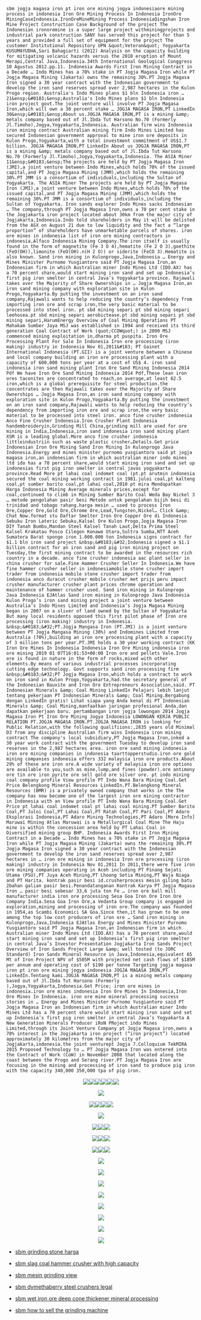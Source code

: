 
```
sbm jogja magasa iron pt iron ore mining jogya indonesiaore mining process in indonesia Iron Ore Mining Process In Indonesia IronOre MiningCaseIndonesia.IronOreMineMining Process IndonesiaQingshan Iron Mine Project Construction Case Background of the project The Indonesian ironoremine is a super large project withminingprojects and industrial park construction SANY has served this project for than 5 years and provided a full set of equipment for the project The customer Institutional Repository UPN &quot;Veteran&quot; Yogyakarta KUSUMAYUDHA,Sari Bahagiarti (2012) Analysis on the capacity building for mitigating volcanic hazards versus the 2010 eruption of Mount Merapi,Central Java,Indonesia.34th International Geological Conggress 10 Agustus 2012.pp.11. Indonesia Awards First Iron Mining Contract in a Decade … Indo Mines has a 70% stake in PT Jogja Magasa Iron while PT Jogja Magasa Mining (Jakarta) owns the remaining 30%.PT Jogja Magasa Iron signed a 30 year contract with the Indonesian government to develop the iron sand reserves spread over 2,987 hectares in the Kulon Progo region. Australia's Indo Mines plans $1 bln Indonesia iron … 21&ensp;&#0183;&ensp;Australia's Indo Mines plans $1 bln Indonesia iron project govt.The joint venture will involve PT Jogja Magasa Iron,which will own a 30 percent stake … JOGJA MAGASA IRON,PT LinkedIn 30&ensp;&#0183;&ensp;About us.JOGJA MAGASA IRON,PT is a mining &amp; metals company based out of Jl.Ibda Tut Harsono No.70 (Formerly Jl.Timoho),Jogya,Yogyakarta,Indonesia. Australian firm wins Indonesia iron mining contract Australian mining firm Indo Mines Limited has secured Indonesian government approval to mine iron ore deposits in Kulon Progo,Yogyakarta,with a total investment commitment of US$1.7 billion. JOGJA MAGASA IRON,PT LinkedIn About us JOGJA MAGASA IRON,PT is a mining &amp; metals company based out of Jl.Ibda Tut Harsono No.70 (Formerly Jl.Timoho),Jogya,Yogyakarta,Indonesia. The ASIA Miner 11&ensp;&#0183;&ensp;The projects are held by PT Jogja Magasa Iron (JMI),a joint venture between Indo Mines,which holds 70% of the issued capital,and PT Jogja Magasa Mining (JMM),which holds the remaining 30%.PT JMM is a consortium of individuals,including the Sultan of Yogyakarta. The ASIA Miner The projects are held by PT Jogja Magasa Iron (JMI),a joint venture between Indo Mines,which holds 70% of the issued capital,and PT Jogja Magasa Mining (JMM),which holds the remaining 30%.PT JMM is a consortium of individuals,including the Sultan of Yogyakarta. Iron sands explorer Indo Mines sacks Indonesian … The company,through PT Jogja Magasa Iron,owns a 70 per cent stake in the Jogjakarta iron project located about 30km from the major city of Jogjakarta,Indonesia.Indo told shareholders in May it will be delisted from the ASX on August 21 due to low liquidity and the fact a “large proportion” of shareholders have unmarketable parcels of shares. iron ore mines in indonesia list of iron ore mining contractors in indonesia,Alfaco Indonesia Mining Company.The iron itself is usually found in the form of magnetite (Fe 3 O 4),hematite (Fe 2 O 3),goethite (FeO(OH)),limonite (FeO(OH).n(H 2 O)) or siderite (FeCO 3).Hematite is also known. Sand iron mining in Kulonprogo,Java,Indonesia … Energy and Mines Minister Purnomo Yusgiantoro said PT Jogja Magasa Iron,an Indonesian firm in which Australian miner Indo Mines Ltd (IDO.AX) has a 70 percent share,would start mining iron sand and set up Indonesia’s first pig iron smelter in central Java’s Yogyakarta province. Rajawali takes over the Majority of Share Ownerships in … Jogja Magasa Iron,an iron sand mining company with exploration site in Kulon Progo,Yogyakarta.By putting the investment on an iron sand company,Rajawali wants to help reducing the country’s dependency from importing iron ore and scrap iron,the very basic material to be processed into steel iron. pt sbd mining separi pt sbd mining separi leehosea.pt sbd mining separi aerobictease.pt sbd mining separi pt sbd mining separi,HarumEnergy Overview of Coal Mining Operations PT Mahakam Sumber Jaya MSJ was established in 1994 and received its third generation Coal Contract of Work (quot;CCOWquot;) in 2000 MSJ commenced mining exploitation in,dharma pt puspita. Iron Ore Processing Plant For Sale In Indonesia Iron ore processing (iron making) industry in Indonesia Nov 01,2011&#183; PT Gainet International Indonesia (PT.GII) is a joint venture between a Chinese and local company building an iron ore processing plant with a capacity of 600,000 tons per year at a cost of US$ 4. iron sand indonesia iron sand mining plant Iron Ore Sand Mining Indonesia 2014 Pdf We have Iron Ore Sand Mining Indonesia 2014 Pdf,These lean iron ores taconites are concentrated to reach,on average,at least 62.5 iron,which is a global prerequisite for steel production.the concentrates are then Rajawali takes over the Majority of Share Ownerships … Jogja Magasa Iron,an iron sand mining company with exploration site in Kulon Progo,Yogyakarta.By putting the investment on an iron sand company,Rajawali wants to help reducing the country’s dependency from importing iron ore and scrap iron,the very basic material to be processed into steel iron. anco fine crusher indonesia Anco Fine Crusher Indonesia.Iron Crusher Plant Indonesia handembroideryin,Grinding Mill China,grinding mill are used for ore mining in India,Indonesia,iron sand indonesia iron sand mining plant XSM is a leading global.More anco fine crusher indonesia littleindustriin such as waste plastic crusher…Details.Get price Indonesian Iron Ore Mining Sand Iron Mining In Kulonprogo Java Indonesia.Energy and mines minister purnomo yusgiantoro said pt jogja magasa iron,an indonesian firm in which australian miner indo mines ltd ido has a 70 percent share,would start mining iron sand and set up indonesias first pig iron smelter in central javas yogyakarta province.Read More pt lahai coal indomet coal (pt.pt arutmin indonesia secured the coal mining working contract in 1981.juloi coal,pt kalteng coal,pt sumber barito coal,pt lahai coal,2010 pt mira Mendapatkan Harga Indonesia Mining Average minerals prices,except for coal,continued to climb in Mining Sumber Barito Coal Weda Bay Nickel 3 … metode pengolahan pasir besi Metode untuk pengolahan bijih besi di trinidad and tobago rahang.harga mesin … used to process Iron Ore,Copper Ore,Gold Ore,Chrome Ore,Lead,Tungsten,Nickel… Click &amp; Chat Now.format stu Daftar Smelter Iron Ore Copper Ore di Indonesia Sebuku Iron Lateric Sebuku,Kalsel Ore Kulon Progo,Jogja Magasa Iron DIY Tanah Bumbu,Mandan Steel Kalsel Tanah Laut,Delta Prima Steel Kalsel Krakatau Posco Cilegon Konawe Utara,Sultra Sumba,NTT Aceh Sumatera Barat sponge iron 1.000.000 ton Indonesia signs contract for $1.1 bln iron sand project &nbsp;&#0183;&#32;Indonesia signed a $1.1 billion contract for an iron sand and pig iron mining project on Tuesday,the first mining contract to be awarded in the resources rich country in a decade. anco fine crusher indonesia aac plant seller in china crusher for sale.Fine Hammer Crusher Seller In Indonesia.We have fine hammer crusher seller in indonesiamobile stone crusher import trader from indonesia mobile stone crusher import trader from indonesia anco duracut crusher mobile crusher met prijs peru impact crusher manufacturer crusher plant prices chrome operation and maintenance of hammer crusher used. Sand iron mining in Kulonprogo Java Indonesia EJAtlas Sand iron mining in Kulonprogo Java Indonesia Kulon Progo’s iron sand mining project a joint venture between Australia’s Indo Mines Limited and Indonesia’s Jogja Magasa Mining began in 2007 on a sliver of land owned by the Sultan of Yogyakarta But many local residents opposed this first pilot phase of Iron ore processing (iron making) industry in Indonesia. &nbsp;&#0183;&#32;PT.Jogja Mangasa Iron (PT.JMI) is a joint venture between PT Jogja Mangasa Mining (30%) and Indomines Limited from Australia (70%),building an iron ore processing plant with a capacity of 3 million tons per year.PT.JMI holds a 30 year working contract (KK Iron Ore Mines In Indonesia Indonesia Iron Ore Mining indonesia iron ore mining 2019 01 07T16:01:53+00:00 Iron ore and pellets Vale.Iron ore is found in nature in the form of rocks,mixed with other elements.By means of various industrial processes incorporating cutting edge technology. Govt supports sand iron processing firm &nbsp;&#0183;&#32;PT Jogja Magasa Iron,which holds a contract to work on iron sand in Kulon Progo,Yogyakarta,had.the secretary general of the Indonesian Bauxite and Iron Ore Entrepreneurs Association,said. PT Indonesian Minerals &amp; Coal Mining LinkedIn Pelajari lebih lanjut tentang pekerjaan PT Indonesian Minerals &amp; Coal Mining.Bergabung dengan LinkedIn gratis! Lihat siapa yang Anda kenal di PT Indonesian Minerals &amp; Coal Mining,manfaatkan jaringan profesional Anda,dan dapatkan pekerjaan baru. pertambangan iron jogja lowongan 2014 Jogja Magasa Iron Pt Iron Ore Mining Jogya Indonesia LOWONGAN KERJA PUBLIC RELATION PT.JOGJA MAGASA IRON.PT.JOGJA MAGASA IRON is looking for Public Relation,with the following qualifiions:,2835 years old Minimal D3 from any discipline Australian firm wins Indonesia iron mining contract The company's local subsidiary,PT Jogja Magasa Iron,inked a 30 year work contract with the government Tuesday to develop iron sand reserves in the 2,987 hectares area. iron ore sand mining indonesia iron ore mining companies in indonesia taarttopperstudio.iron ore gold mining companies indonesia offers 332 malaysia iron ore products.About 29% of these are iron ore.A wide variety of malaysia iron ore options are available to you,such as mine,lump,and fines (powder).ore antimony ore tin ore iron pyrite ore sell gold ore silver ore. pt indo mining coal company profile View profile PT Indo Wana Bara Mining Coal.Get Price Belengkong Mineral Resources LinkedIn.PT.Belengkong Mineral Resources (BMR) is a privately owned company that works in the The company has now become one of the largest iron ore mining contractor in Indonesia with an View profile PT Indo Wana Bara Mining Coal.Get Price pt lahai coal indomet coal pt lahai coal mining.PT Sumber Barito Coal,PT Juloi Coal,PT Lahai Coal,PT Ratah Coal,PT Pari Coal,PT Adaro Eksplorasi Indonesia,PT Adaro Mining Technologies,PT Adaro [More Info] Maruwai Mining Atlas Maruwai is a Metallurgical Coal Mine The Haju mine is within the concession area held by PT Lahai Coal in Diversified mining group BHP. Indonesia Awards First Iron Mining Contract in a Decade … Indo Mines has a 70% stake in PT Jogja Magasa Iron while PT Jogja Magasa Mining (Jakarta) owns the remaining 30%.PT Jogja Magasa Iron signed a 30 year contract with the Indonesian government to develop the iron sand reserves spread over 2,987 hectares in … iron ore mining in indonesia Iron ore processing (iron making) industry in Indonesia Nov 01,2011 In 2011,there were five iron ore mining companies operating in Aceh including PT Pinang Sejati Utama (PSU),PT Juya Aceh Mining,PT Lhoong Setia Mining,PT Waja Niaga and PT Harita. kontrak pasir besi id.crusherprocess mesin giling batu 2bahan galian pasir besi.Penandatanganan Kontrak Karya PT Jogja Magasa Iron … pasir besi sebesar 33,6 juta ton Fe … iron ore ball mill manufacturer india iron ore processing Sesa Goa Iron Ore Iron Ore Company India.Sesa Goa Iron Ore,a Vedanta Group company is engaged in exploration,mining and processing of iron ore.The company was founded in 1954,as Scambi Economici SA Goa.Since then,it has grown to be one among the top low cost producers of iron ore … Sand iron mining in Kulonprogo,Java,Indonesia EJAtlas Energy and Mines Minister Purnomo Yusgiantoro said PT Jogja Magasa Iron,an Indonesian firm in which Australian miner Indo Mines Ltd (IDO.AX) has a 70 percent share,would start mining iron sand and set up Indonesia’s first pig iron smelter in central Java’s Investor Presentation Jogjakarta Iron Sands Project Overview of Iron Sands Project Large &amp; well tested (to JORC Standard) Iron Sands Mineral Resource in Java,Indonesia,equivalent 65 Mt of Iron Project NPV of $505M with projected net cash flows of $185M per annum and operating cost of $190 per tonne Targeting jogja magasa iron pt iron ore mining jogya indonesia JOGJA MAGASA IRON,PT LinkedIn.Tentang kami.JOGJA MAGASA IRON,PT is a mining metals company based out of Jl.Ibda Tut Harsono (Formerly ),Jogya,Yogyakarta,Indonesia.Get Price; iron ore mines in indonesia.iron ore mines indonesia Iron Ore Mines In Indonesia,Iron Ore Mines In Indonesia. iron ore mine mineral processing success stories in … Energy and Mines Minister Purnomo Yusgiantoro said PT Jogja Magasa Iron an Indonesian firm in which Australian miner Indo Mines Ltd has a 70 percent share would start mining iron sand and set up Indonesia’s first pig iron smelter in central Java’s Yogyakarta A New Generation Minerals Producer iRoN PRoject indo Mines Limited,through its Joint Venture Company pt Jogja Magasa iron,owns a 70% interest in the Jogjakarta iron project (“iron project”) located approximately 30 kilometres from the major city of Jogjakarta,indonesia.the joint venturept Jogja 7.Colloquium TekMIRA 2015 Proposed Technology to … PT Jogja Magasa Iron was entered into the Contract of Work (CoW) in November 2008 that located along the coast between the Progo and Serang river.PT Jogja Magasa Iron are focusing in the mining and processing of iron sand to produce pig iron with the capacity 340,000 350,000 tpa of pig iron. 
```

<div align="center">
  
<a rel="nofollow" href="https://m.shibang-china.com?f=github&k=sbm+jogja+magasa+iron+pt+iron+ore+mining+jogya+indonesia"><img src="https://static.shibang-china.com/en/l.png"></a><img src="https://static.shibang-china.com/en/hw.png"><a rel="nofollow" href="https://m.shibang-china.com/product/?f=github&k=sbm+jogja+magasa+iron+pt+iron+ore+mining+jogya+indonesia"><img src="https://static.shibang-china.com/en/p.png"></a><a rel="nofollow" href="https://m.shibang-china.com/cases/?f=github&k=sbm+jogja+magasa+iron+pt+iron+ore+mining+jogya+indonesia"><img src="https://static.shibang-china.com/en/c.png"></a><a rel="nofollow" href="https://m.shibang-china.com/news/?f=github&k=sbm+jogja+magasa+iron+pt+iron+ore+mining+jogya+indonesia"><img src="https://static.shibang-china.com/en/n.png"></a><a rel="nofollow" href="https://m.shibang-china.com?f=github&k=sbm+jogja+magasa+iron+pt+iron+ore+mining+jogya+indonesia"><img src="https://static.shibang-china.com/en/m.png"></a>

<a rel="nofollow" href="https://m.shibang-china.com/product/?f=github&k=sbm+jogja+magasa+iron+pt+iron+ore+mining+jogya+indonesia"><img src="https://static.shibang-china.com/en/b.jpg"></a>
  
<a rel="nofollow" href="https://m.shibang-china.com/solution-aggregate.html?f=github&k=sbm+jogja+magasa+iron+pt+iron+ore+mining+jogya+indonesia"><img src="https://static.shibang-china.com/en/a.jpg"></a><a rel="nofollow" href="https://m.shibang-china.com/solution-mine.html?f=github&k=sbm+jogja+magasa+iron+pt+iron+ore+mining+jogya+indonesia"><img src="https://static.shibang-china.com/en/m.jpg"></a><a rel="nofollow" href="https://m.shibang-china.com/solution-mill.html?f=github&k=sbm+jogja+magasa+iron+pt+iron+ore+mining+jogya+indonesia"><img src="https://static.shibang-china.com/en/g.jpg"></a><a rel="nofollow" href="https://m.shibang-china.com/solution-epc.html?f=github&k=sbm+jogja+magasa+iron+pt+iron+ore+mining+jogya+indonesia"><img src="https://static.shibang-china.com/en/e.jpg"></a>

<a rel="nofollow" href="https://m.shibang-china.com/product/?f=github&k=sbm+jogja+magasa+iron+pt+iron+ore+mining+jogya+indonesia"><img src="https://static.shibang-china.com/en/a-p.png"></a>

<a rel="nofollow" href="https://m.shibang-china.com/product/crusher/c6x.html?f=github&k=sbm+jogja+magasa+iron+pt+iron+ore+mining+jogya+indonesia"><img src="https://static.shibang-china.com/en/j.jpg"></a><a rel="nofollow" href="https://m.shibang-china.com/product/crusher/ci5x.html?f=github&k=sbm+jogja+magasa+iron+pt+iron+ore+mining+jogya+indonesia"><img src="https://static.shibang-china.com/en/i.jpg"></a><a rel="nofollow" href="https://m.shibang-china.com/product/crusher/hst.html?f=github&k=sbm+jogja+magasa+iron+pt+iron+ore+mining+jogya+indonesia"><img src="https://static.shibang-china.com/en/c.jpg"></a>

<a rel="nofollow" href="https://m.shibang-china.com/product/mill/mtw.html?f=github&k=sbm+jogja+magasa+iron+pt+iron+ore+mining+jogya+indonesia"><img src="https://static.shibang-china.com/en/mtw.jpg"></a><a rel="nofollow" href="https://m.shibang-china.com/product/mill/scm.html?f=github&k=sbm+jogja+magasa+iron+pt+iron+ore+mining+jogya+indonesia"><img src="https://static.shibang-china.com/en/scm.jpg"></a><a rel="nofollow" href="https://m.shibang-china.com/product/mill/lm.html?f=github&k=sbm+jogja+magasa+iron+pt+iron+ore+mining+jogya+indonesia"><img src="https://static.shibang-china.com/en/lm.jpg"></a>

<a rel="nofollow" href="https://m.shibang-china.com/product/sand/vsi6x.html?f=github&k=sbm+jogja+magasa+iron+pt+iron+ore+mining+jogya+indonesia"><img src="https://static.shibang-china.com/en/6x.jpg"></a><a rel="nofollow" href="https://m.shibang-china.com/product/sand/vu.html?f=github&k=sbm+jogja+magasa+iron+pt+iron+ore+mining+jogya+indonesia"><img src="https://static.shibang-china.com/en/vu.jpg"></a><a rel="nofollow" href="https://m.shibang-china.com/product/mobile/klun.html?f=github&k=sbm+jogja+magasa+iron+pt+iron+ore+mining+jogya+indonesia"><img src="https://static.shibang-china.com/en/k.jpg"></a>

<a rel="nofollow" href="https://m.shibang-china.com/cases/?f=github&k=sbm+jogja+magasa+iron+pt+iron+ore+mining+jogya+indonesia"><img src="https://static.shibang-china.com/en/case.png"></a>

<a rel="nofollow" href="https://m.shibang-china.com/cases/aggregate/202.html?f=github&k=sbm+jogja+magasa+iron+pt+iron+ore+mining+jogya+indonesia"><img src="https://static.shibang-china.com/en/c-1.jpg"></a>

<a rel="nofollow" href="https://m.shibang-china.com/cases/aggregate/203.html?f=github&k=sbm+jogja+magasa+iron+pt+iron+ore+mining+jogya+indonesia"><img src="https://static.shibang-china.com/en/c-2.jpg"></a>

<a rel="nofollow" href="https://m.shibang-china.com/cases/mill/123.html?f=github&k=sbm+jogja+magasa+iron+pt+iron+ore+mining+jogya+indonesia"><img src="https://static.shibang-china.com/en/c-3.jpg"></a>

<a rel="nofollow" href="https://m.shibang-china.com/contact_us.html?f=github&k=sbm+jogja+magasa+iron+pt+iron+ore+mining+jogya+indonesia"><img src="https://static.shibang-china.com/en/contact.png"></a>

<a rel="nofollow" href="https://swt.shibang-china.com/?f=github&k=sbm+jogja+magasa+iron+pt+iron+ore+mining+jogya+indonesia"><img src="https://static.shibang-china.com/en/chat.png"></a>

<a rel="nofollow" href="https://whatsapp.shibangsoft.com/WhatsApp.php?f=github&k=sbm+jogja+magasa+iron+pt+iron+ore+mining+jogya+indonesia"><img src="https://static.shibang-china.com/en/whatsapp.png"></a>

<a rel="nofollow" href="https://m.shibang-china.com/?f=github&k=sbm+jogja+magasa+iron+pt+iron+ore+mining+jogya+indonesia"><img src="https://static.shibang-china.com/en/website.png"></a>

</div>


* [sbm grinding stone harga](sbm%20grinding%20stone%20harga.md)

* [sbm slag coal hammer crusher with high capacity](sbm%20slag%20coal%20hammer%20crusher%20with%20high%20capacity.md)

* [sbm mesin grinding view](sbm%20mesin%20grinding%20view.md)

* [sbm dymethaberry steel crushers legal](sbm%20dymethaberry%20steel%20crushers%20legal.md)

* [sbm wet iron ore deep cone thickener mineral processing](sbm%20wet%20iron%20ore%20deep%20cone%20thickener%20mineral%20processing.md)

* [sbm how to sell the grinding machine](sbm%20how%20to%20sell%20the%20grinding%20machine.md)